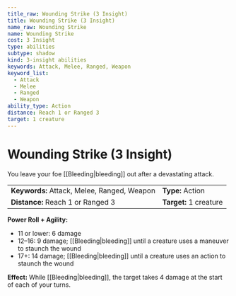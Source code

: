```yaml
---
title_raw: Wounding Strike (3 Insight)
title: Wounding Strike (3 Insight)
name_raw: Wounding Strike
name: Wounding Strike
cost: 3 Insight
type: abilities
subtype: shadow
kind: 3-insight abilities
keywords: Attack, Melee, Ranged, Weapon
keyword_list:
  - Attack
  - Melee
  - Ranged
  - Weapon
ability_type: Action
distance: Reach 1 or Ranged 3
target: 1 creature
---
```


# Wounding Strike (3 Insight)

You leave your foe [[Bleeding|bleeding]] out after a devastating attack.

<!-- @nosort -->

|                                             |                        |
| :------------------------------------------ | :--------------------- |
| **Keywords:** Attack, Melee, Ranged, Weapon | **Type:** Action       |
| **Distance:** Reach 1 or Ranged 3           | **Target:** 1 creature |

**Power Roll + Agility:**

- 11 or lower: 6 damage
- 12–16: 9 damage; [[Bleeding|bleeding]] until a creature uses a maneuver to staunch the wound
- 17+: 14 damage; [[Bleeding|bleeding]] until a creature uses an action to staunch the wound

**Effect:** While [[Bleeding|bleeding]], the target takes 4 damage at the start of each of your turns.
